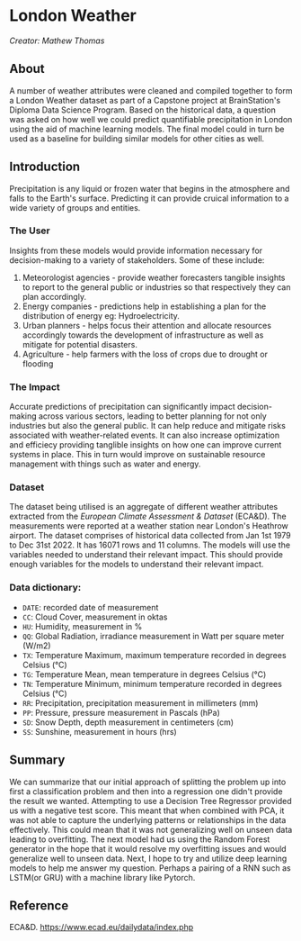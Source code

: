 # London Weather

_Creator: Mathew Thomas_

## About

A number of weather attributes were cleaned and compiled together to form a London Weather dataset as part of a Capstone project at BrainStation's Diploma Data Science Program. Based on the historical data, a question was asked on how well we could predict quantifiable precipitation in London using the aid of machine learning models. The final model could in turn be used as a baseline for building similar models for other cities as well. 

## Introduction

Precipitation is any liquid or frozen water that begins in the atmosphere and falls to the Earth's surface. Predicting it can provide cruical information to a wide variety of groups and entities. 
    
### The User

Insights from these models would provide information necessary for decision-making to a variety of stakeholders. Some of these include:

1. Meteorologist agencies - provide weather forecasters tangible insights to report to the general public or industries so that respectively they can plan accordingly.
2. Energy companies - predictions help in establishing a plan for the distribution of energy eg: Hydroelectricity.
3. Urban planners - helps focus their attention and allocate resources accordingly towards the development of infrastructure as well as mitigate for potential disasters. 
4. Agriculture - help farmers with the loss of crops due to drought or flooding 

### The Impact

Accurate predictions of precipitation can significantly impact decision-making across various sectors, leading to better planning for not only industries but also the general public. It can help reduce and mitigate risks associated with weather-related events. It can also increase optimization and efficiecy providing tanglible insights on how one can improve current systems in place. This in turn would improve on sustainable resource management with things such as water and energy.

### Dataset

The dataset being utilised is an aggregate of different weather attributes extracted from the _European Climate Assessment & Dataset_ (ECA&D). The measurements were reported at a weather station near London's Heathrow airport. 
The dataset comprises of historical data collected from Jan 1st 1979 to Dec 31st 2022. It has 16071 rows and 11 columns. The models will use the variables needed to understand their relevant impact. This should provide enough variables for the models to understand their relevant impact.

### Data dictionary:
- `DATE`: recorded date of measurement
- `CC`: Cloud Cover, measurement in oktas 
- `HU`: Humidity, measurement in %
- `QQ`: Global Radiation, irradiance measurement in Watt per square meter (W/m2)
- `TX`: Temperature Maximum, maximum temperature recorded in degrees Celsius (°C)
- `TG`: Temperature Mean, mean temperature in degrees Celsius (°C)
- `TN`: Temperature Minimum, minimum temperature recorded in degrees Celsius (°C)
- `RR`: Precipitation, precipitation measurement in millimeters (mm)
- `PP`: Pressure, pressure measurement in Pascals (hPa)
- `SD`: Snow Depth, depth measurement in centimeters (cm)
- `SS`: Sunshine, measurement in hours (hrs)

## Summary

We can summarize that our initial approach of splitting the problem up into first a classification problem and then into a regression one didn't provide the result we wanted. Attempting to use a Decision Tree Regressor provided us with a negative test score. This meant that when combined with PCA, it was not able to capture the underlying patterns or relationships in the data effectively. This could mean that it was not generalizing well on unseen data leading to overfitting. 
The next model had us using the Random Forest generator in the hope that it would resolve my overfitting issues and would generalize well to unseen data. 
Next, I hope to try and utilize deep learning models to help me answer my question. Perhaps a pairing of a RNN such as LSTM(or GRU) with a machine library like Pytorch.  

## Reference

ECA&D. 
https://www.ecad.eu/dailydata/index.php



